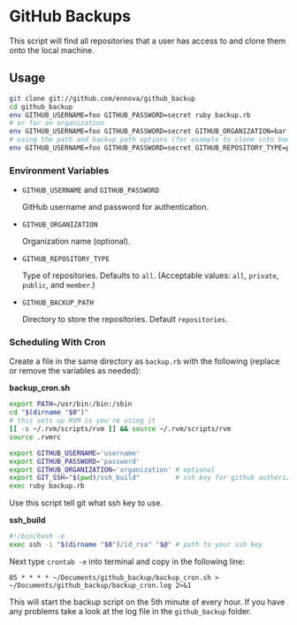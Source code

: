 # GitHub Backups

This script will find all repositories that a user has access to and clone them
onto the local machine.

## Usage

```sh
git clone git://github.com/ennova/github_backup
cd github_backup
env GITHUB_USERNAME=foo GITHUB_PASSWORD=secret ruby backup.rb
# or for an organization
env GITHUB_USERNAME=foo GITHUB_PASSWORD=secret GITHUB_ORGANIZATION=bar ruby backup.rb
# using the path and backup path options (for example to clone into bananjour)
env GITHUB_USERNAME=foo GITHUB_PASSWORD=secret GITHUB_REPOSITORY_TYPE=public GITHUB_BACKUP_PATH=$HOME/.bananajour/repositories ruby backup.rb
```

### Environment Variables

  - `GITHUB_USERNAME` and `GITHUB_PASSWORD`

    GitHub username and password for authentication.

  - `GITHUB_ORGANIZATION`

    Organization name (optional).

  - `GITHUB_REPOSITORY_TYPE`

    Type of repositories. Defaults to `all`. (Acceptable values: `all`, `private`, `public`, and `member`.)

  - `GITHUB_BACKUP_PATH`

    Directory to store the repositories. Default `repositories`.

### Scheduling With Cron

Create a file in the same directory as `backup.rb` with the following (replace or remove the variables as needed):

**backup_cron.sh**

```sh
export PATH=/usr/bin:/bin:/sbin
cd "$(dirname "$0")"
# this sets up RVM is you're using it
[[ -s ~/.rvm/scripts/rvm ]] && source ~/.rvm/scripts/rvm
source .rvmrc

export GITHUB_USERNAME='username'
export GITHUB_PASSWORD='password'
export GITHUB_ORGANIZATION='organization' # optional
export GIT_SSH="$(pwd)/ssh_build"         # ssh key for github authorization
exec ruby backup.rb
```

Use this script tell git what ssh key to use.

**ssh_build**

```sh
#!/bin/bash -e
exec ssh -i "$(dirname "$0")/id_rsa" "$@" # path to your ssh key
```

Next type `crontab -e` into terminal and copy in the following line:

`05 * * * * ~/Documents/github_backup/backup_cron.sh > ~/Documents/github_backup/backup_cron.log 2>&1`

This will start the backup script on the 5th minute of every hour. If you have any
problems take a look at the log file in the `github_backup` folder.